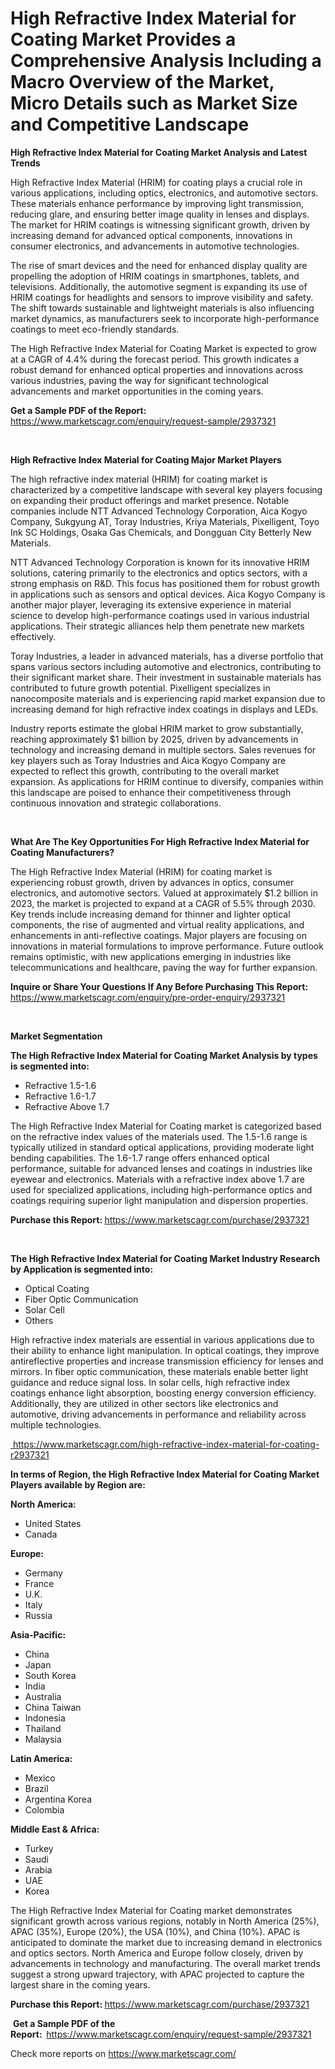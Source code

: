 <p><h1>High Refractive Index Material for Coating Market Provides a Comprehensive Analysis Including a Macro Overview of the Market, Micro Details such as Market Size and Competitive Landscape</h1></p><p><strong>High Refractive Index Material for Coating Market Analysis and Latest Trends</strong></p>
<p><p>High Refractive Index Material (HRIM) for coating plays a crucial role in various applications, including optics, electronics, and automotive sectors. These materials enhance performance by improving light transmission, reducing glare, and ensuring better image quality in lenses and displays. The market for HRIM coatings is witnessing significant growth, driven by increasing demand for advanced optical components, innovations in consumer electronics, and advancements in automotive technologies.</p><p>The rise of smart devices and the need for enhanced display quality are propelling the adoption of HRIM coatings in smartphones, tablets, and televisions. Additionally, the automotive segment is expanding its use of HRIM coatings for headlights and sensors to improve visibility and safety. The shift towards sustainable and lightweight materials is also influencing market dynamics, as manufacturers seek to incorporate high-performance coatings to meet eco-friendly standards.</p><p>The High Refractive Index Material for Coating Market is expected to grow at a CAGR of 4.4% during the forecast period. This growth indicates a robust demand for enhanced optical properties and innovations across various industries, paving the way for significant technological advancements and market opportunities in the coming years.</p></p>
<p><strong>Get a Sample PDF of the Report:&nbsp;</strong> <a href="https://www.marketscagr.com/enquiry/request-sample/2937321?utm_campaign=2198&utm_medium=2&utm_source=Github&utm_content=ia&utm_term=14032025&utm_id=high-refractive-index-material-for-coating">https://www.marketscagr.com/enquiry/request-sample/2937321</a></p>
<p>&nbsp;</p>
<p><strong>High Refractive Index Material for Coating Major Market Players</strong></p>
<p><p>The high refractive index material (HRIM) for coating market is characterized by a competitive landscape with several key players focusing on expanding their product offerings and market presence. Notable companies include NTT Advanced Technology Corporation, Aica Kogyo Company, Sukgyung AT, Toray Industries, Kriya Materials, Pixelligent, Toyo Ink SC Holdings, Osaka Gas Chemicals, and Dongguan City Betterly New Materials.</p><p>NTT Advanced Technology Corporation is known for its innovative HRIM solutions, catering primarily to the electronics and optics sectors, with a strong emphasis on R&D. This focus has positioned them for robust growth in applications such as sensors and optical devices. Aica Kogyo Company is another major player, leveraging its extensive experience in material science to develop high-performance coatings used in various industrial applications. Their strategic alliances help them penetrate new markets effectively.</p><p>Toray Industries, a leader in advanced materials, has a diverse portfolio that spans various sectors including automotive and electronics, contributing to their significant market share. Their investment in sustainable materials has contributed to future growth potential. Pixelligent specializes in nanocomposite materials and is experiencing rapid market expansion due to increasing demand for high refractive index coatings in displays and LEDs.</p><p>Industry reports estimate the global HRIM market to grow substantially, reaching approximately $1 billion by 2025, driven by advancements in technology and increasing demand in multiple sectors. Sales revenues for key players such as Toray Industries and Aica Kogyo Company are expected to reflect this growth, contributing to the overall market expansion. As applications for HRIM continue to diversify, companies within this landscape are poised to enhance their competitiveness through continuous innovation and strategic collaborations.</p></p>
<p>&nbsp;</p>
<p><strong>What Are The Key Opportunities For High Refractive Index Material for Coating Manufacturers?</strong></p>
<p><p>The High Refractive Index Material (HRIM) for coating market is experiencing robust growth, driven by advances in optics, consumer electronics, and automotive sectors. Valued at approximately $1.2 billion in 2023, the market is projected to expand at a CAGR of 5.5% through 2030. Key trends include increasing demand for thinner and lighter optical components, the rise of augmented and virtual reality applications, and enhancements in anti-reflective coatings. Major players are focusing on innovations in material formulations to improve performance. Future outlook remains optimistic, with new applications emerging in industries like telecommunications and healthcare, paving the way for further expansion.</p></p>
<p><strong>Inquire or Share Your Questions If Any Before Purchasing This Report:</strong> <a href="https://www.marketscagr.com/enquiry/pre-order-enquiry/2937321?utm_campaign=2198&utm_medium=2&utm_source=Github&utm_content=ia&utm_term=14032025&utm_id=high-refractive-index-material-for-coating">https://www.marketscagr.com/enquiry/pre-order-enquiry/2937321</a></p>
<p>&nbsp;</p>
<p><strong>Market Segmentation</strong></p>
<p><strong>The High Refractive Index Material for Coating Market Analysis by types is segmented into:</strong></p>
<p><ul><li>Refractive 1.5-1.6</li><li>Refractive 1.6-1.7</li><li>Refractive Above 1.7</li></ul></p>
<p><p>The High Refractive Index Material for Coating market is categorized based on the refractive index values of the materials used. The 1.5-1.6 range is typically utilized in standard optical applications, providing moderate light bending capabilities. The 1.6-1.7 range offers enhanced optical performance, suitable for advanced lenses and coatings in industries like eyewear and electronics. Materials with a refractive index above 1.7 are used for specialized applications, including high-performance optics and coatings requiring superior light manipulation and dispersion properties.</p></p>
<p><strong>Purchase this Report:&nbsp;</strong><a href="https://www.marketscagr.com/purchase/2937321?utm_campaign=2198&utm_medium=2&utm_source=Github&utm_content=ia&utm_term=14032025&utm_id=high-refractive-index-material-for-coating">https://www.marketscagr.com/purchase/2937321</a></p>
<p>&nbsp;</p>
<p><strong>The High Refractive Index Material for Coating Market Industry Research by Application is segmented into:</strong></p>
<p><ul><li>Optical Coating</li><li>Fiber Optic Communication</li><li>Solar Cell</li><li>Others</li></ul></p>
<p><p>High refractive index materials are essential in various applications due to their ability to enhance light manipulation. In optical coatings, they improve antireflective properties and increase transmission efficiency for lenses and mirrors. In fiber optic communication, these materials enable better light guidance and reduce signal loss. In solar cells, high refractive index coatings enhance light absorption, boosting energy conversion efficiency. Additionally, they are utilized in other sectors like electronics and automotive, driving advancements in performance and reliability across multiple technologies.</p></p>
<p><a href="https://www.marketscagr.com/high-refractive-index-material-for-coating-r2937321?utm_campaign=2198&utm_medium=2&utm_source=Github&utm_content=ia&utm_term=14032025&utm_id=high-refractive-index-material-for-coating">&nbsp;https://www.marketscagr.com/high-refractive-index-material-for-coating-r2937321</a></p>
<p><strong>In terms of Region, the High Refractive Index Material for Coating Market Players available by Region are:</strong></p>
<p>
    <p> <strong> North America: </strong>
        <ul>
            <li>United States</li>
            <li>Canada</li>
        </ul>
        </p> 
    <p> <strong> Europe: </strong>
        <ul>
            <li>Germany</li>
            <li>France</li>
            <li>U.K.</li>
            <li>Italy</li>
            <li>Russia</li>
        </ul>
        </p> 
    <p> <strong> Asia-Pacific: </strong>
        <ul>
            <li>China</li>
            <li>Japan</li>
            <li>South Korea</li>
            <li>India</li>
            <li>Australia</li>
            <li>China Taiwan</li>
            <li>Indonesia</li>
            <li>Thailand</li>
            <li>Malaysia</li>
        </ul>
        </p> 
    <p> <strong> Latin America: </strong>
        <ul>
            <li>Mexico</li>
            <li>Brazil</li>
            <li>Argentina Korea</li>
            <li>Colombia</li>
        </ul>
        </p> 
    <p> <strong> Middle East & Africa: </strong>
        <ul>
            <li>Turkey</li>
            <li>Saudi</li>
            <li>Arabia</li>
            <li>UAE</li>
            <li>Korea</li>
        </ul>
    </p>
    </p>
<p><p>The High Refractive Index Material for Coating market demonstrates significant growth across various regions, notably in North America (25%), APAC (35%), Europe (20%), the USA (10%), and China (10%). APAC is anticipated to dominate the market due to increasing demand in electronics and optics sectors. North America and Europe follow closely, driven by advancements in technology and manufacturing. The overall market trends suggest a strong upward trajectory, with APAC projected to capture the largest share in the coming years.</p></p>
<p><strong>Purchase this Report: </strong><a href="https://www.marketscagr.com/purchase/2937321?utm_campaign=2198&utm_medium=2&utm_source=Github&utm_content=ia&utm_term=14032025&utm_id=high-refractive-index-material-for-coating">https://www.marketscagr.com/purchase/2937321</a></p>
<p>&nbsp;<strong>Get a Sample PDF of the Report:&nbsp;&nbsp;</strong><a href="https://www.marketscagr.com/enquiry/request-sample/2937321?utm_campaign=2198&utm_medium=2&utm_source=Github&utm_content=ia&utm_term=14032025&utm_id=high-refractive-index-material-for-coating">https://www.marketscagr.com/enquiry/request-sample/2937321</a></p>
<p><strong></strong></p>
<p>Check more reports on <a href="https://www.marketscagr.com/?utm_campaign=2198&utm_medium=2&utm_source=Github&utm_content=ia&utm_term=14032025&utm_id=high-refractive-index-material-for-coating">https://www.marketscagr.com/</a></p>